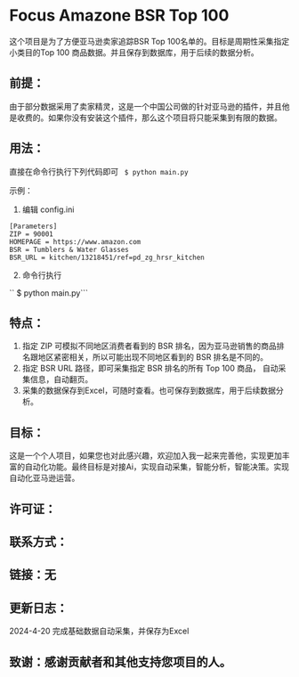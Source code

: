 # Focus Amazone BSR Top 100

这个项目是为了方便亚马逊卖家追踪BSR Top 100名单的。目标是周期性采集指定小类目的Top 100 商品数据。并且保存到数据库，用于后续的数据分析。

## 前提：
由于部分数据采用了卖家精灵，这是一个中国公司做的针对亚马逊的插件，并且他是收费的。如果你没有安装这个插件，那么这个项目将只能采集到有限的数据。

## 用法：
直接在命令行执行下列代码即可
``` $ python main.py```

示例：
1. 编辑 config.ini

```
[Parameters]
ZIP = 90001
HOMEPAGE = https://www.amazon.com
BSR = Tumblers & Water Glasses
BSR_URL = kitchen/13218451/ref=pd_zg_hrsr_kitchen
```

2. 命令行执行

`` $ python main.py```

## 特点：
1. 指定 ZIP 可模拟不同地区消费者看到的 BSR 排名，因为亚马逊销售的商品排名跟地区紧密相关，所以可能出现不同地区看到的 BSR 排名是不同的。
2. 指定 BSR URL 路径，即可采集指定 BSR 排名的所有 Top 100 商品， 自动采集信息，自动翻页。
3. 采集的数据保存到Excel，可随时查看。也可保存到数据库，用于后续数据分析。

## 目标：
这是一个个人项目，如果您也对此感兴趣，欢迎加入我一起来完善他，实现更加丰富的自动化功能。最终目标是对接Ai，实现自动采集，智能分析，智能决策。实现自动化亚马逊运营。

## 许可证：

## 联系方式：

## 链接：无

## 更新日志：
2024-4-20 完成基础数据自动采集，并保存为Excel

## 致谢：感谢贡献者和其他支持您项目的人。

